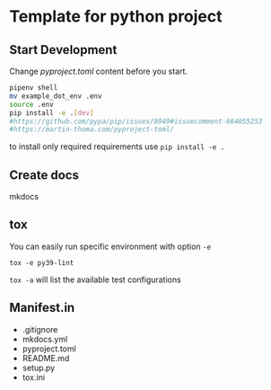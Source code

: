 # Template for python project

## Start Development

Change *pyproject.toml* content before you start. 

```bash
pipenv shell
mv example_dot_env .env
source .env
pip install -e .[dev]
#https://github.com/pypa/pip/issues/8049#issuecomment-664055253
#https://martin-thoma.com/pyproject-toml/
```
to install only required requirements use `pip install -e .`

## Create docs
mkdocs

## tox

You can easily run specific environment with option `-e`

```
tox -e py39-lint
```

`tox -a` will list the available test configurations


## Manifest.in

- .gitignore
- mkdocs.yml
- pyproject.toml
- README.md
- setup.py
- tox.ini